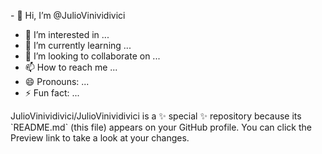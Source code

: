 <a>- 👋 Hi, I’m @JulioVinividivici
- 👀 I’m interested in ...
- 🌱 I’m currently learning ...
- 💞️ I’m looking to collaborate on ...
- 📫 How to reach me ...
- 😄 Pronouns: ...
- ⚡ Fun fact: ...
</a>

<!doctyp"html">
 <https>
JulioVinividivici/JulioVinividivici is a ✨ special ✨ repository because its `README.md` (this file) appears on your GitHub profile.
You can click the Preview link to take a look at your changes.
</https>

